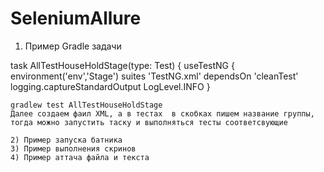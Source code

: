# SeleniumAllure
1) Пример Gradle задачи

task AllTestHouseHoldStage(type: Test) {
    useTestNG {
          environment('env','Stage')
        suites 'TestNG.xml'
        dependsOn 'cleanTest'
         logging.captureStandardOutput LogLevel.INFO
    }
    
    gradlew test AllTestHouseHoldStage
    Далее создаем фаил XML, а в тестах  в скобках пишем название группы, тогда можно запустить таску и выполняться тесты соответсвующие
    
    2) Пример запуска батника
    3) Пример выполнения скринов 
    4) Пример аттача файла и текста
    

